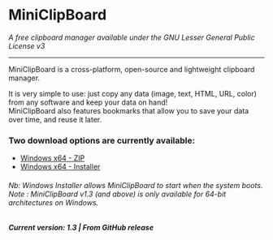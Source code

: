 # MiniClipBoard
*A free clipboard manager available under the GNU Lesser General Public License v3*
***

MiniClipBoard is a cross-platform, open-source and lightweight clipboard manager.

It is very simple to use: just copy any data (image, text, HTML, URL, color) from any software and keep your data on hand!  
MiniClipBoard also features bookmarks that allow you to save your data over time, and reuse it later.

### Two download options are currently available:
* [Windows x64 - ZIP](https://github.com/GregPlusPlus/MiniClipBoard/releases/download/v1.3/release_Winx86-64_v1.3.zip)
* [Windows x64 - Installer](https://github.com/GregPlusPlus/MiniClipBoard/releases/download/v1.3/setup_MiniClipBoard_v1.3_Winx86-64.exe)
###### Nb: Windows Installer allows MiniClipBoard to start when the system boots. Note : MiniClipBoard v1.3 (and above) is only available for 64-bit architectures on Windows.
##### Current version: 1.3 | From GitHub release
